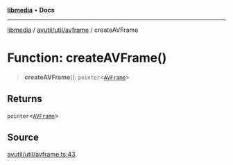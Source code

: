 [**libmedia**](../../../../README.md) • **Docs**

***

[libmedia](../../../../README.md) / [avutil/util/avframe](../README.md) / createAVFrame

# Function: createAVFrame()

> **createAVFrame**(): `pointer`\<[`AVFrame`](../../../struct/avframe/classes/AVFrame.md)\>

## Returns

`pointer`\<[`AVFrame`](../../../struct/avframe/classes/AVFrame.md)\>

## Source

[avutil/util/avframe.ts:43](https://github.com/zhaohappy/libmedia/blob/83708827f1f74f03ced670ca9bc2d9d1e5e5366a/src/avutil/util/avframe.ts#L43)
